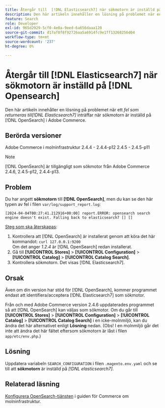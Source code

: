 ```yaml
---
title: Återgår till  [!DNL Elasticsearch7] när sökmotorn är inställd på  [!DNL Opensearch]
description: Den här artikeln innehåller en lösning på problemet när en *Falling back to [!DNL Elasticsearch7]* error occurs when the search engine is set to [!DNL OpenSearch] in Adobe Commerce.
feature: Search
role: Developer
exl-id: 965d2929-5cf0-4e0a-9eed-6a656daaa120
source-git-commit: d17af0f8f92726aa5a6914fc9e1ff13268256d04
workflow-type: tm+mt
source-wordcount: '237'
ht-degree: 0%

---
```


# Återgår till [!DNL Elasticsearch7] när sökmotorn är inställd på [!DNL Opensearch]

Den här artikeln innehåller en lösning på problemet när ett *fel som returneras till[!DNL Elasticsearch7]* inträffar när sökmotorn är inställd på [!DNL OpenSearch] i Adobe Commerce.

## Berörda versioner

Adobe Commerce i molninfrastruktur
2.4.4 - 2.4.4-p12
2.4.5 - 2.4.5-p11

>[!NOTE]
>
>[!DNL OpenSearch] är tillgängligt som sökmotor från Adobe Commerce 2.4.6, 2.4.5-p12, 2.4.4-p13.

## Problem

Du har angett **sökmotorn** till **[!DNL OpenSearch]**, men du kan se den här typen av fel i filen `var/log/support_report.log`:

```[2024-04-04T00:27:41.212916+00:00] report.ERROR: opensearch search engine doesn't exist. Falling back to elasticsearch7 [] []```

<u>Steg som ska återskapas</u>:

1. Kontrollera att [!DNL OpenSearch] är installerat genom att köra det här kommandot: `curl 127.0.0.1:9200`<br>
Om det anger *1.2.4* är [!DNL OpenSearch] redan installerat.
1. Gå till **[!UICONTROL Stores]** > **[!UICONTROL Configuration]** > **[!UICONTROL Catalog]** > **[!UICONTROL Catalog Search]**.
1. Kontrollera sökmotorn. Det visas [!DNL Elasticsearch7].

## Orsak

Även om din version har stöd för [!DNL OpenSearch], kommer programmet endast att identifiera/acceptera [!DNL Elasticsearch7] som sökmotor.

Från och med Adobe Commerce version 2.4.6 uppdaterades programmet så att [!DNL OpenSearch] kan väljas som sökmotor.
Om du går till **[!UICONTROL Stores]** > **[!UICONTROL Configuration]** > **[!UICONTROL Catalog]** > **[!UICONTROL Catalog Search]** i en icke-molnmiljö, kan du ändra det här alternativet enligt **Lösning** nedan.
(Obs! I en molnmiljö går det inte att ändra det här fältet eftersom sökmotorn är låst i filen `app/etc/env.php`.)

## Lösning

Uppdatera variabeln `SEARCH_CONFIGURATION` i filen `.magento.env.yaml` och se till att **sökmotorn** är inställd på *[!DNL elasticsearch7]*.

## Relaterad läsning

[Konfigurera OpenSearch-tjänsten](https://experienceleague.adobe.com/docs/commerce-cloud-service/user-guide/configure/service/opensearch.html) i guiden för Commerce om molninfrastruktur.
